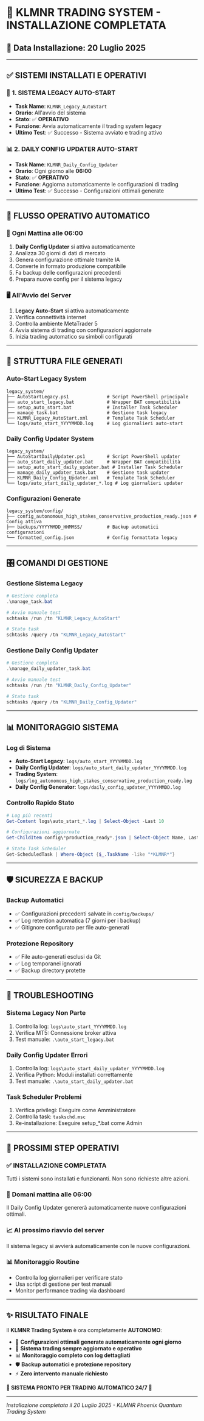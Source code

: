 # 🎯 KLMNR TRADING SYSTEM - INSTALLAZIONE COMPLETATA

## 📅 Data Installazione: 20 Luglio 2025

---

## ✅ **SISTEMI INSTALLATI E OPERATIVI**

### 🚀 **1. SISTEMA LEGACY AUTO-START**
- **Task Name**: `KLMNR_Legacy_AutoStart`
- **Orario**: All'avvio del sistema
- **Stato**: ✅ **OPERATIVO**
- **Funzione**: Avvia automaticamente il trading system legacy
- **Ultimo Test**: ✅ Successo - Sistema avviato e trading attivo

### 📊 **2. DAILY CONFIG UPDATER AUTO-START**
- **Task Name**: `KLMNR_Daily_Config_Updater`  
- **Orario**: Ogni giorno alle **06:00**
- **Stato**: ✅ **OPERATIVO**
- **Funzione**: Aggiorna automaticamente le configurazioni di trading
- **Ultimo Test**: ✅ Successo - Configurazioni ottimali generate

---

## 🔄 **FLUSSO OPERATIVO AUTOMATICO**

### 🌅 **Ogni Mattina alle 06:00**
1. **Daily Config Updater** si attiva automaticamente
2. Analizza 30 giorni di dati di mercato
3. Genera configurazione ottimale tramite IA
4. Converte in formato produzione compatibile
5. Fa backup delle configurazioni precedenti
6. Prepara nuove config per il sistema legacy

### 🖥️ **All'Avvio del Server**
1. **Legacy Auto-Start** si attiva automaticamente
2. Verifica connettività internet
3. Controlla ambiente MetaTrader 5
4. Avvia sistema di trading con configurazioni aggiornate
5. Inizia trading automatico su simboli configurati

---

## 📁 **STRUTTURA FILE GENERATI**

### Auto-Start Legacy System
```
legacy_system/
├── AutoStartLegacy.ps1              # Script PowerShell principale
├── auto_start_legacy.bat            # Wrapper BAT compatibilità
├── setup_auto_start.bat             # Installer Task Scheduler
├── manage_task.bat                  # Gestione task legacy
├── KLMNR_Legacy_AutoStart.xml       # Template Task Scheduler
└── logs/auto_start_YYYYMMDD.log     # Log giornalieri auto-start
```

### Daily Config Updater System  
```
legacy_system/
├── AutoStartDailyUpdater.ps1        # Script PowerShell updater
├── auto_start_daily_updater.bat     # Wrapper BAT compatibilità
├── setup_auto_start_daily_updater.bat # Installer Task Scheduler
├── manage_daily_updater_task.bat    # Gestione task updater
├── KLMNR_Daily_Config_Updater.xml   # Template Task Scheduler
└── logs/auto_start_daily_updater_*.log # Log giornalieri updater
```

### Configurazioni Generate
```
legacy_system/config/
├── config_autonomous_high_stakes_conservative_production_ready.json # Config attiva
├── backups/YYYYMMDD_HHMMSS/         # Backup automatici configurazioni
└── formatted_config.json            # Config formattata legacy
```

---

## 🎛️ **COMANDI DI GESTIONE**

### Gestione Sistema Legacy
```powershell
# Gestione completa
.\manage_task.bat

# Avvio manuale test
schtasks /run /tn "KLMNR_Legacy_AutoStart"

# Stato task
schtasks /query /tn "KLMNR_Legacy_AutoStart"
```

### Gestione Daily Config Updater
```powershell
# Gestione completa  
.\manage_daily_updater_task.bat

# Avvio manuale test
schtasks /run /tn "KLMNR_Daily_Config_Updater"

# Stato task
schtasks /query /tn "KLMNR_Daily_Config_Updater"
```

---

## 📊 **MONITORAGGIO SISTEMA**

### Log di Sistema
- **Auto-Start Legacy**: `logs/auto_start_YYYYMMDD.log`
- **Daily Config Updater**: `logs/auto_start_daily_updater_YYYYMMDD.log`  
- **Trading System**: `logs/log_autonomous_high_stakes_conservative_production_ready.log`
- **Daily Config Generator**: `logs/daily_config_updater_YYYYMMDD.log`

### Controllo Rapido Stato
```powershell
# Log più recenti
Get-Content logs\auto_start_*.log | Select-Object -Last 10

# Configurazioni aggiornate
Get-ChildItem config\*production_ready*.json | Select-Object Name, LastWriteTime

# Stato Task Scheduler  
Get-ScheduledTask | Where-Object {$_.TaskName -like "*KLMNR*"}
```

---

## 🛡️ **SICUREZZA E BACKUP**

### Backup Automatici
- ✅ Configurazioni precedenti salvate in `config/backups/`
- ✅ Log retention automatica (7 giorni per i backup)
- ✅ Gitignore configurato per file auto-generati

### Protezione Repository
- ✅ File auto-generati esclusi da Git
- ✅ Log temporanei ignorati
- ✅ Backup directory protette

---

## 🚨 **TROUBLESHOOTING**

### Sistema Legacy Non Parte
1. Controlla log: `logs\auto_start_YYYYMMDD.log`
2. Verifica MT5: Connessione broker attiva
3. Test manuale: `.\auto_start_legacy.bat`

### Daily Config Updater Errori  
1. Controlla log: `logs\auto_start_daily_updater_YYYYMMDD.log`
2. Verifica Python: Moduli installati correttamente
3. Test manuale: `.\auto_start_daily_updater.bat`

### Task Scheduler Problemi
1. Verifica privilegi: Eseguire come Amministratore
2. Controlla task: `taskschd.msc`
3. Re-installazione: Eseguire setup_*.bat come Admin

---

## 🎯 **PROSSIMI STEP OPERATIVI**

### ✅ **INSTALLAZIONE COMPLETATA**
Tutti i sistemi sono installati e funzionanti. Non sono richieste altre azioni.

### 🔄 **Domani mattina alle 06:00**
Il Daily Config Updater genererà automaticamente nuove configurazioni ottimali.

### 📈 **Al prossimo riavvio del server**
Il sistema legacy si avvierà automaticamente con le nuove configurazioni.

### 📊 **Monitoraggio Routine**
- Controlla log giornalieri per verificare stato
- Usa script di gestione per test manuali
- Monitor performance trading via dashboard

---

## ✨ **RISULTATO FINALE**

Il **KLMNR Trading System** è ora completamente **AUTONOMO**:

- 🔄 **Configurazioni ottimali generate automaticamente ogni giorno**
- 🚀 **Sistema trading sempre aggiornato e operativo**  
- 📊 **Monitoraggio completo con log dettagliati**
- 🛡️ **Backup automatici e protezione repository**
- ⚡ **Zero intervento manuale richiesto**

**🎉 SISTEMA PRONTO PER TRADING AUTOMATICO 24/7 🎉**

---

*Installazione completata il 20 Luglio 2025 - KLMNR Phoenix Quantum Trading System*
